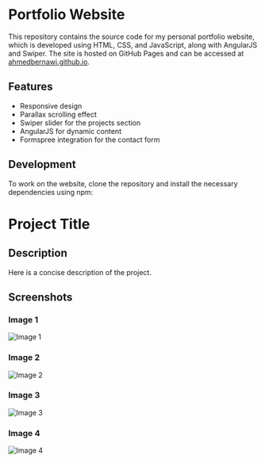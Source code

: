 # Portfolio Website

This repository contains the source code for my personal portfolio website, which is developed using HTML, CSS, and JavaScript, along with AngularJS and Swiper. The site is hosted on GitHub Pages and can be accessed at [ahmedbernawi.github.io](https://ahmedbernawi.github.io).

## Features

* Responsive design
* Parallax scrolling effect
* Swiper slider for the projects section
* AngularJS for dynamic content
* Formspree integration for the contact form

## Development

To work on the website, clone the repository and install the necessary dependencies using npm:


# Project Title

## Description

Here is a concise description of the project.

## Screenshots

### Image 1

![Image 1](./assets/Images/Age.calculator.app.png)

### Image 2

![Image 2](./assets/Images/hover.button.png)

### Image 3

![Image 3](./assets/Images/ninja-character.png)

### Image 4

![Image 4](./assets/Images/Snapshot.png)
